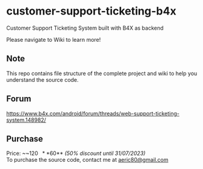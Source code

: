 # customer-support-ticketing-b4x
Customer Support Ticketing System built with B4X as backend

Please navigate to Wiki to learn more!

## Note
This repo contains file structure of the complete project and wiki to help you understand the source code.

## Forum
https://www.b4x.com/android/forum/threads/web-support-ticketing-system.148982/

## Purchase
Price: ~~$120~~ **$60** *(50% discount until 31/07/2023)* \
To purchase the source code, contact me at aeric80@gmail.com
